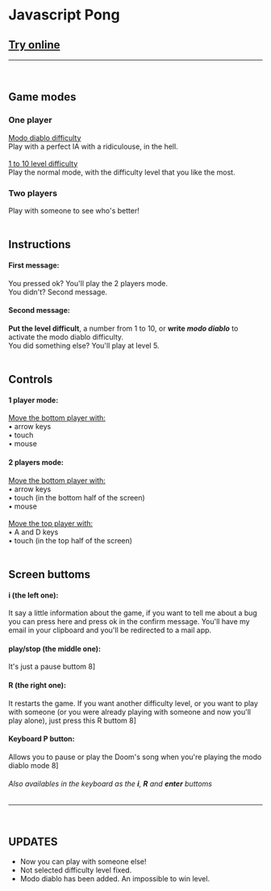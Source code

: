 # Javascript Pong

## <a href="https://luizon.github.io/Javascript_Pong">Try online</a>

---------------------------------------------------------
<br />

## Game modes
### One player
<div>
	<u>Modo diablo difficulty</u>
	<div>
		Play with a perfect IA with a ridiculouse, in the hell.
	</div>
	<br />
	<u>1 to 10 level difficulty</u>
	<div>
		Play the normal mode, with the difficulty level that you like the most.
	</div>
</div>

### Two players
<div>
	Play with someone to see who's better!
</div>
<br />

## Instructions
#### First message:
<div>
	You pressed ok? You'll play the 2 players mode.
	<br />
	You didn't? Second message.
</div>

#### Second message:
<div>
	<b>Put the level difficult</b>, a number from 1 to 10,
	or <b>write <i>modo diablo</i></b> to activate the modo diablo difficulty.
	<br />
	You did something else? You'll play at level 5.
</div>
<br />

## Controls
#### 1 player mode:
<div>
	<u>Move the bottom player with:</u> <br />
	<div>
		• arrow keys <br />
		• touch <br />
		• mouse
	</div>
</div>

#### 2 players mode:
<div>
	<u>Move the bottom player with:</u> <br />
	<div>
		• arrow keys <br />
		• touch (in the bottom half of the screen) <br />
		• mouse <br />
	</div>
	<br />
	<u>Move the top player with:</u> <br />
	<div>
		• A and D keys <br />
		• touch (in the top half of the screen)
	</div>
</div>
<br />

## Screen buttoms
#### i (the left one):
<div>
	It say a little information about the game, if you want to tell me about a bug you can press here and press ok in the confirm message. You'll have my email in your clipboard and you'll be redirected to a mail app.
</div>

#### play/stop (the middle one):
<div>
	It's just a pause buttom  8]
</div>

#### R (the right one):
<div>
	It restarts the game. If you want another difficulty level, or you want to play with someone (or you were already playing with someone and now you'll play alone), just press this R buttom 8]
</div>

#### Keyboard P button:
<div>
	Allows you to pause or play the Doom's song when you're playing the modo diablo mode 8]
</div>


###### Also availables in the keyboard as the <b><i>i</i></b>, <b><i>R</i></b> and <b><i>enter</i></b> buttoms

---------------------------------------------------------
<br />

## UPDATES
 * Now you can play with someone else!
 * Not selected difficulty level fixed.
 * Modo diablo has been added. An impossible to win level.